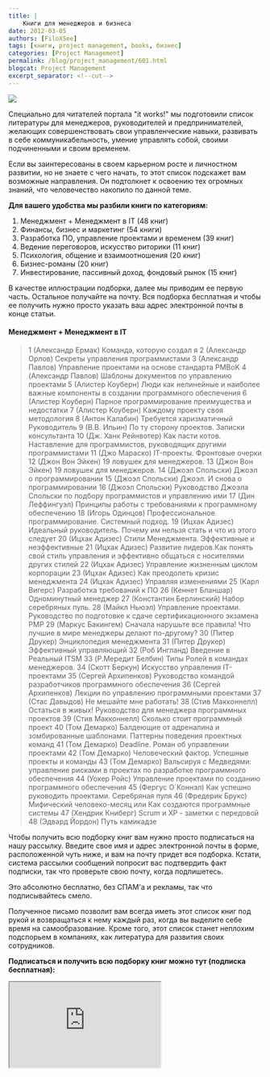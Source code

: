 ```yaml
---
title: |
    Книги для менеджеров и бизнеса
date: 2012-03-05
authors: [FiloXSee]
tags: [книги, project management, books, бизнес]
categories: [Project Management]
permalink: /blog/project_management/601.html
blogcat: Project Management
excerpt_separator: <!--cut-->
---
```



![](http://itw66.ru/uploads/images/00/00/02/2012/03/05/40b696.jpg)


Специально для читателей портала "it works!" мы подготовили список литературы для менеджеров, руководителей и предпринимателей, желающих совершенствовать свои управленческие навыки, развивать в себе коммуникабельность, умение управлять собой, своими подчиненными и своим временем.

Если вы заинтересованы в своем карьерном росте и личностном развитии, но не знаете с чего начать, то этот список подскажет вам возможные направления. Он подтолкнет к освоению тех огромных знаний, что человечество накопило по данной теме.

**Для вашего удобства мы разбили книги по категориям:**

1. Менеджмент + Менеджмент в IT (48 книг)
2. Финансы, бизнес  и маркетинг (54 книги)
3. Разработка ПО, управление проектами и временем (39 книг)
4. Ведение переговоров, искусство риторики (11 книг)
5. Психология, общение и взаимоотношения (20 книг)
6. Бизнес-романы (20 книг)
7. Инвестирование, пассивный доход, фондовый рынок (15 книг)


<!--cut-->


В качестве иллюстрации подборки, далее мы приводим ее первую часть. Остальное получайте на почту. Вся подборка бесплатная и чтобы ее получить нужно просто указать ваш адрес электронной почты в конце статьи.

#### Менеджмент + Менеджмент в IT


<blockquote>
1 (Александр Ермак)  Команда, которую создал я
2 (Александр Орлов) Секреты управления программистами
3 (Александр Павлов) Управление проектами на основе стандарта PMBoK
4 (Александр Павлов) Шаблоны документов по управлению проектами
5 (Алистер Коуберн) Люди как нелинейные и наиболее важные компоненты в создании программного обеспечения
6 (Алистер Коуберн) Парное программирование преимущества и недостатки
7 (Алистер Коуберн) Каждому проекту своя методология
8 (Антон Калабин) Требуется харизматичный Руководитель
9 (В.В. Ильин) По ту сторону проектов. Записки консультанта
10 (Дж. Ханк Рейнвотер) Как пасти котов. Наставление для программистов, руководящих другими программистами
11 (Джо Мараско) IT-проекты. Фронтовые очерки
12 (Джон  Вон Эйкен) 19 ловушек для менеджеров. 
13 (Джон Вон  Эйкен) 19 ловушек для менеджеров. 
14 (Джоэл Спольски) Джоэл о программировании
15 (Джоэл Спольски) Джоэл. И снова о программировании
16 (Джоэл Спольски) Руководство Джоэла Спольски по подбору программистов и управлению ими
17 (Дин Леффингуэл) Принципы работы с требованиями к программному обеспечению
18 (Игорь Одинцов) Профессиональное программирование. Системный подход.
19 (Ицхак Адизес)  Идеальный руководитель. Почему им нельзя стать и что из этого следует
20 (Ицхак Адизес)  Стили Менеджмента. Эффективные и неэффективные
21 (Ицхак Адизес)  Развитие лидеров.Как понять свой стиль управления и эффективно общаться с носителями других стилей
22 (Ицхак Адизес)  Управление жизненным циклом корпорации
23 (Ицхак Адизес)  Как преодолеть кризис менеджмента
24 (Ицхак Адизес)  Управляя изменениями
25 (Карл Вигерс) Разработка требований к ПО
26 (Кеннет Бланшар) Одноминутный менеджер
27 (Константин Берлинский) Набор серебряных пуль. 
28 (Майкл Ньюэл) Управление проектами. Руководство по подготовке к сдаче сертификационного экзамена PMP
29 (Маркус Бакингем) Сначала нарушьте все правила! Что лучшие в мире менеджеры делают по-другому?
30 (Питер Друкер) Энциклопедия менеджмента
31 (Питер Друкер) Эффективный управляющий
32 (Роб  Ингланд) Введение в Реальный ITSM
33 (Р.Мередит Белбин) Типы Ролей в командах менеджеров. 
34 (Скотт  Беркун)  Искусство управления IT-проектами
35 (Сергей Архипенков) Руководство командой разработчиков программного обеспечения
36 (Сергей Архипенков) Лекции по управлению программными проектами
37 (Стас Давыдов) Не мешайте мне работать!
38 (Стив Макконнелл) Остаться в живых! Руководство для менеджера программных проектов
39 (Стив Макконнелл) Сколько стоит программный проект
40 (Том Демарко) Балдеющие от адреналина и зомбированные шаблонами. Паттерны поведения проектных команд
41 (Том Демарко) Deadline. Роман об управлении проектами
42 (Том Демарко) Человеческий фактор. Успешные проекты и команды
43 (Том Демарко) Вальсируя с Медведями: управление рисками в проектах по разработке программного обеспечения
44 (Уокер Ройс) Управление проектами по созданию программного обеспечения
45 (Фергус О`Коннэл) Как успешно руководить проектами. Серебряная пуля
46 (Фредерик Брукс) Мифический человеко-месяц или Как создаются программные системы
47 (Хендрик Книберг) Scrum и XP - заметки с передовой
48 (Эдвард Йордон) Путь камикадзе
</blockquote>

Чтобы получить всю подборку книг вам нужно просто подписаться на нашу рассылку. Введите свое имя и адрес электронной почты в форме, расположенной чуть ниже, и вам на почту придет вся подборка. Кстати, система рассылки сообщений попросит вас подтвердить факт подписки, так что проверьте свою почту, когда подпишетесь.

Это абсолютно бесплатно, без СПАМ'а и рекламы, так что подписывайтесь смело.

Полученное письмо позволит вам всегда иметь этот список книг под рукой и возвращаться к нему каждый раз, когда вы выделите себе время на самообразование. Кроме того, этот список станет неплохим подспорьем в компаниях, как литература для развития своих сотрудников. 

**Подписаться и получить всю подборку книг можно тут (подписка бесплатная):**
<iframe src="http://filoxsee.illi-studio.ru/business_books.html" width="300" height="170"></iframe>
